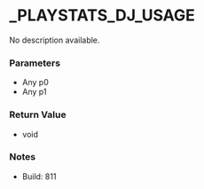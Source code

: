 # _PLAYSTATS_DJ_USAGE

No description available.

### Parameters
* Any p0
* Any p1

### Return Value
* void

### Notes
* Build: 811

